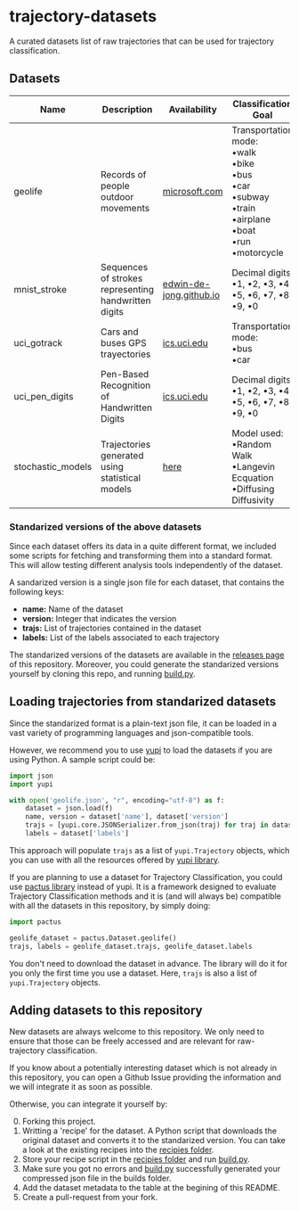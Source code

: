 # trajectory-datasets

A curated datasets list of raw trajectories that can be used for trajectory
classification.

## Datasets

| Name               | Description                                           | Availability                                                                                       | Classification Goal                                                                                                      |
|--------------------|-------------------------------------------------------|----------------------------------------------------------------------------------------------------|--------------------------------------------------------------------------------------------------------------------------|
| geolife            | Records of people outdoor movements                   | [microsoft.com](https://www.microsoft.com/en-us/download/confirmation.aspx?id=52367)               | Transportation mode:<br>•walk<br>•bike<br>•bus<br>•car<br>•subway<br>•train<br>•airplane<br>•boat<br>•run<br>•motorcycle |
| mnist_stroke       | Sequences of strokes representing handwritten digits  | [edwin-de-jong.github.io](https://edwin-de-jong.github.io/blog/mnist-sequence-data/)               | Decimal digits: <br> •1, •2, •3, •4, •5, •6, •7, •8, •9, •0                                                              |
| uci_gotrack        | Cars and buses GPS trayectories                       | [ics.uci.edu](https://archive.ics.uci.edu/ml/datasets/GPS+Trajectories#)                           | Transportation mode:<br>•bus<br>•car                                                                                     |
| uci_pen_digits     | Pen-Based Recognition of Handwritten Digits           | [ics.uci.edu](https://archive.ics.uci.edu/ml/datasets/Pen-Based+Recognition+of+Handwritten+Digits) | Decimal digits: <br> •1, •2, •3, •4, •5, •6, •7, •8, •9, •0                                                              |
| stochastic_models  | Trajectories generated using statistical models       | [here](recipes/stochastic_models.py)                                                               | Model used:<br>•Random Walk<br>•Langevin Ecquation<br>•Diffusing Diffusivity                                             |

### Standarized versions of the above datasets

Since each dataset offers its data in a quite different format, we included
some scripts for fetching and transforming them into a standard format. This
will allow testing different analysis tools independently of the dataset.

A sandarized version is a single json file for each dataset, that contains the
following keys:
- **name:** Name of the dataset
- **version:** Integer that indicates the version
- **trajs:** List of trajectories contained in the dataset
- **labels:** List of the labels associated to each trajectory

The standarized versions of the datasets are available in the [releases
page](https://github.com/yupidevs/trajectory-datasets/releases) of this
repository. Moreover, you could generate the standarized versions yourself by
cloning this repo, and running [build.py](build.py).

## Loading trajectories from standarized datasets

Since the standarized format is a plain-text json file, it can be loaded in a
vast variety of programming languages and json-compatible tools.

However, we recommend you to use [yupi](https://github.com/yupidevs/yupi) to
load the datasets if you are using Python. A sample script could be:

```python
import json
import yupi

with open('geolife.json', "r", encoding="utf-8") as f:
    dataset = json.load(f)
    name, version = dataset['name'], dataset['version']
    trajs = [yupi.core.JSONSerializer.from_json(traj) for traj in dataset['trajs']]
    labels = dataset['labels']    
```

This approach will populate `trajs` as a list of `yupi.Trajectory` objects,
which you can use with all the resources offered by [yupi
library](https://github.com/yupidevs/yupi).

If you are planning to use a dataset for Trajectory Classification, you could
use [pactus library](https://github.com/yupidevs/pactus) instead of yupi. It is
a framework designed to evaluate Trajectory Classification methods and it is
(and will always be) compatible with all the datasets in this repository, by
simply doing:

```python
import pactus

geolife_dataset = pactus.Dataset.geolife()  
trajs, labels = geolife_dataset.trajs, geolife_dataset.labels
```

You don't need to download the dataset in advance. The library will do it for
you only the first time you use a dataset. Here, `trajs` is also a list of
`yupi.Trajectory` objects.

## Adding datasets to this repository

New datasets are always welcome to this repository. We only need to ensure that
those can be freely accessed and are relevant for raw-trajectory classification.

If you know about a potentially interesting dataset which is not already in
this repository, you can open a Github Issue providing the information and we
will integrate it as soon as possible.

Otherwise, you can integrate it yourself by:

0. Forking this project.
1. Writting a 'recipe' for the dataset. A Python script that downloads the original dataset and converts it
to the standarized version. You can take a look at the existing recipes into the [recipies folder](recipes/).
2. Store your recipe script in the [recipies folder](recipes/) and run [build.py](build.py).
3. Make sure you got no errors and [build.py](build.py) successfully generated your compressed json file in the builds folder.
4. Add the dataset metadata to the table at the begining of this README.
5. Create a pull-request from your fork.

